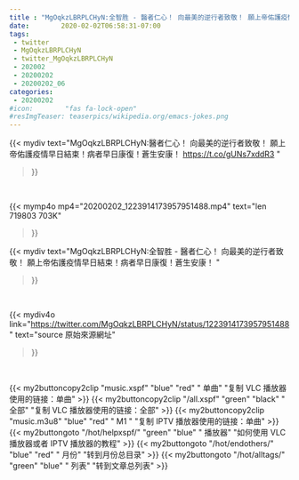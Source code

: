 ```yaml
---
title : "MgOqkzLBRPLCHyN:全智胜 - 醫者仁心！ 向最美的逆行者致敬！ 願上帝佑護疫情早日結束！病者早日康復！蒼生安康！ "
date:        2020-02-02T06:58:31-07:00
tags:
 - twitter
 - MgOqkzLBRPLCHyN
 - twitter_MgOqkzLBRPLCHyN
 - 202002
 - 20200202
 - 20200202_06
categories:
 - 20200202
#icon:        "fas fa-lock-open"
#resImgTeaser: teaserpics/wikipedia.org/emacs-jokes.png
---
```


{{< mydiv text="MgOqkzLBRPLCHyN:醫者仁心！ 向最美的逆行者致敬！ 願上帝佑護疫情早日結束！病者早日康復！蒼生安康！ https://t.co/gUNs7xddR3 "
>}}
<br>


{{< mymp4o mp4="20200202_1223914173957951488.mp4"
text="len 719803    703K"
>}}


{{< mydiv text="MgOqkzLBRPLCHyN:全智胜 - 醫者仁心！ 向最美的逆行者致敬！ 願上帝佑護疫情早日結束！病者早日康復！蒼生安康！ "
>}}
<br>

{{< mydiv4o link="https://twitter.com/MgOqkzLBRPLCHyN/status/1223914173957951488"
text="source 原始來源網址"
>}}


<br>



{{< my2buttoncopy2clip "music.xspf"        "blue"   "red"    " 单曲"  "复制 VLC 播放器使用的链接：单曲" >}} {{< my2buttoncopy2clip "/all.xspf"         "green"  "black"  " 全部"  "复制 VLC 播放器使用的链接：全部" >}} {{< my2buttoncopy2clip "music.m3u8"        "blue"   "red"    " M1 "    "复制 IPTV 播放器使用的链接：单曲" >}} {{< my2buttongoto      "/hot/helpxspf/"    "green"  "blue"   " 播放器" "如何使用 VLC 播放器或者 IPTV 播放器的教程" >}} {{< my2buttongoto      "/hot/endothers/"   "blue"   "red"    " 月份"   "转到月份总目录" >}} {{< my2buttongoto      "/hot/alltags/"     "green"  "blue"   " 列表"   "转到文章总列表" >}} 
